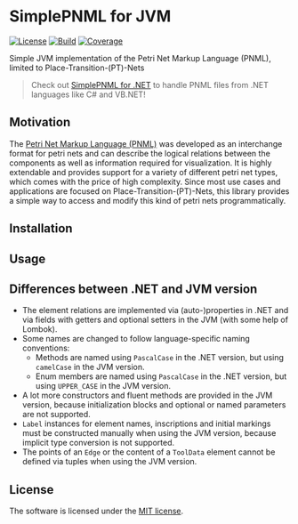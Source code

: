 # SimplePNML for JVM
[![License](https://img.shields.io/badge/License-MIT-yellow.svg)](https://github.com/lukoerfer/simple-pnml-jvm/blob/master/LICENSE)
[![Build](https://img.shields.io/travis/lukoerfer/simple-pnml-jvm)](https://travis-ci.org/lukoerfer/simple-pnml-jvm)
[![Coverage](https://img.shields.io/coveralls/github/lukoerfer/simple-pnml-jvm)](https://coveralls.io/github/lukoerfer/simple-pnml-jvm?branch=master)

Simple JVM implementation of the Petri Net Markup Language (PNML), limited to Place-Transition-(PT)-Nets

> Check out [SimplePNML for .NET](https://github.com/lukoerfer/simple-pnml-dotnet) to handle PNML files from .NET languages like C# and VB.NET!

## Motivation
The [Petri Net Markup Language (PNML)](http://www.pnml.org/) was developed as an interchange format for petri nets and can describe the logical relations between the components as well as information required for visualization. It is highly extendable and provides support for a variety of different petri net types, which comes with the price of high complexity. Since most use cases and applications are focused on Place-Transition-(PT)-Nets, this library provides a simple way to access and modify this kind of petri nets programmatically.

## Installation

## Usage

## Differences between .NET and JVM version

* The element relations are implemented via (auto-)properties in .NET and via fields with getters and optional setters in the JVM (with some help of Lombok).
* Some names are changed to follow language-specific naming conventions:
  * Methods are named using `PascalCase` in the .NET version, but using `camelCase` in the JVM version.
  * Enum members are named using `PascalCase` in the .NET version, but using `UPPER_CASE` in the JVM version.
* A lot more constructors and fluent methods are provided in the JVM version, because initialization blocks and optional or named parameters are not supported.
* `Label` instances for element names, inscriptions and initial markings must be constructed manually when using the JVM version, because implicit type conversion is not supported.
* The points of an `Edge` or the content of a `ToolData` element cannot be defined via tuples when using the JVM version.

## License
The software is licensed under the [MIT license](https://github.com/lukoerfer/simple-pnml-dotnet/blob/master/LICENSE).
